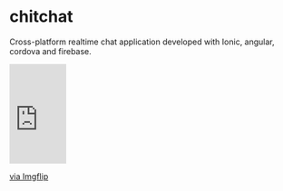# chitchat
Cross-platform realtime chat application developed with Ionic, angular, cordova and firebase.
<div style="width:100px;max-width:100%;"><div style="height:0;padding-bottom:176%;position:relative;"><iframe width="100" height="176" style="position:absolute;top:0;left:0;width:100%;height:100%;" frameBorder="0" src="https://imgflip.com/embed/42sn6l"></iframe></div><p><a href="https://imgflip.com/gif/42sn6l">via Imgflip</a></p></div>
